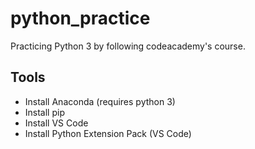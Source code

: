 # python_practice
Practicing Python 3 by following codeacademy's course. 

## Tools
* Install Anaconda (requires python 3)
* Install pip
* Install VS Code
* Install Python Extension Pack (VS Code)
